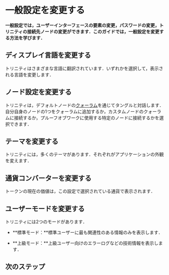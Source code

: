 # 一般設定を変更する
<!-- # Change the general settings -->

**一般設定では，ユーザーインターフェースの要素の変更，パスワードの変更，トリニティの接続先ノードの変更ができます．このガイドでは，一般設定を変更する方法を学びます．**
<!-- **The general settings allow you to change elements of the user interface, change your password, and change the nodes to which Trinity connects. In this guide, you learn how to change the general settings.** -->

## ディスプレイ言語を変更する
<!-- ## Change the display language -->

トリニティはさまざまな言語に翻訳されています．いずれかを選択して，表示される言語を変更します．
<!-- Trinity has been translated into different languages. Select one to change the language that's displayed. -->

## ノード設定を変更する
<!-- ## Change the node settings -->

トリニティは，デフォルトノードの[クォーラム](../concepts/node-quorum.md)を通じてタングルと対話します．自分自身のノードの1つをクォーラムに追加するか，カスタムノードのクォーラムに接続するか，プルーフオブワークに使用する特定のノードに接続するかを選択できます．
<!-- Trinity interacts with the Tangle through a [quorum](../concepts/node-quorum.md) of default nodes. You can choose to add one of your own nodes to the quorum, connect to a quorum of custom nodes, or connect to a specific node to use for proof of work. -->

## テーマを変更する
<!-- ## Change the theme -->

トリニティには，多くのテーマがあります．それぞれがアプリケーションの外観を変えます．
<!-- Trinity has many themes to choose from. Each one changes how the application looks. -->

## 通貨コンバーターを変更する
<!-- ## Change the currency converter -->

トークンの現在の価値は，この設定で選択されている通貨で表示されます．
<!-- The current value of the token is displayed in the currency that is selected in this setting. -->

## ユーザーモードを変更する
<!-- ## Change the user mode -->

トリニティには2つのモードがあります．
<!-- Trinity has two modes: -->

- **標準モード：**標準ユーザーに最も関連性のある情報のみを表示します．
<!-- - **Standard mode:** Displays only the most relevant information for standard users -->
- **上級モード：**上級ユーザー向けのエラーログなどの技術情報を表示します．
<!-- - **Advanced mode:** Displays technical information, such as error logs, for advanced users -->

## 次のステップ
<!-- ## Next steps -->
